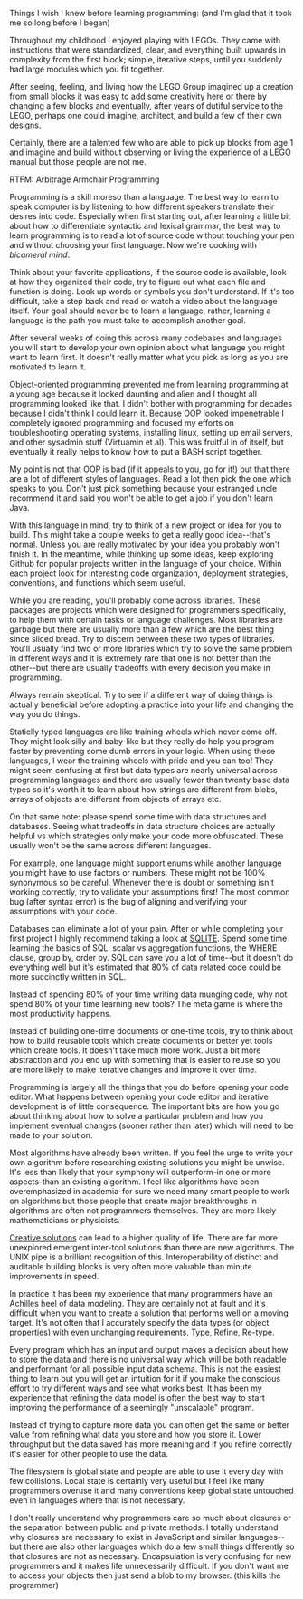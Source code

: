 Things I wish I knew before learning programming: (and I'm glad that it took me so long before I began)

Throughout my childhood I enjoyed playing with LEGOs. They came with instructions that were standardized, clear, and everything built upwards in complexity from the first block; simple, iterative steps, until you suddenly had large modules which you fit together.

After seeing, feeling, and living how the LEGO Group imagined up a creation from small blocks it was easy to add some creativity here or there by changing a few blocks and eventually, after years of dutiful service to the LEGO, perhaps one could imagine, architect, and build a few of their own designs. 

Certainly, there are a talented few who are able to pick up blocks from age 1 and imagine and build without observing or living the experience of a LEGO manual but those people are not me.

RTFM: Arbitrage Armchair Programming

Programming is a skill moreso than a language. The best way to learn to speak computer is by listening to how different speakers translate their desires into code. Especially when first starting out, after learning a little bit about how to differentiate syntactic and lexical grammar, the best way to learn programming is to read a lot of source code without touching your pen and without choosing your first language. Now we're cooking with *bicameral mind*.

Think about your favorite applications, if the source code is available, look at how they organized their code, try to figure out what each file and function is doing. Look up words or symbols you don't understand. If it's too difficult, take a step back and read or watch a video about the language itself. Your goal should never be to learn a language, rather, learning a language is the path you must take to accomplish another goal.

After several weeks of doing this across many codebases and languages you will start to develop your own opinion about what language you might want to learn first. It doesn't really matter what you pick as long as you are motivated to learn it. 

Object-oriented programming prevented me from learning programming at a young age because it looked daunting and alien and I thought all programming looked like that. I didn't bother with programming for decades because I didn't think I could learn it. Because OOP looked impenetrable I completely ignored programming and focused my efforts on troubleshooting operating systems, installing linux, setting up email servers, and other sysadmin stuff (Virtuamin et al). This was fruitful in of itself, but eventually it really helps to know how to put a BASH script together.

My point is not that OOP is bad (if it appeals to you, go for it!) but that there are a lot of different styles of languages. Read a lot then pick the one which speaks to you. Don't just pick something because your estranged uncle recommend it and said you won't be able to get a job if you don't learn Java. 

With this language in mind, try to think of a new project or idea for you to build. This might take a couple weeks to get a really good idea--that's normal. Unless you are really motivated by your idea you probably won't finish it. In the meantime, while thinking up some ideas, keep exploring Github for popular projects written in the language of your choice. Within each project look for interesting code organization, deployment strategies, conventions, and functions which seem useful.

While you are reading, you'll probably come across libraries. These packages are projects which were designed for programmers specifically, to help them with certain tasks or language challenges. Most libraries are garbage but there are usually more than a few which are the best thing since sliced bread. Try to discern between these two types of libraries. You'll usually find two or more libraries which try to solve the same problem in different ways and it is extremely rare that one is not better than the other--but there are usually tradeoffs with every decision you make in programming.

Always remain skeptical. Try to see if a different way of doing things is actually beneficial before adopting a practice into your life and changing the way you do things.

Staticlly typed languages are like training wheels which never come off. They might look silly and baby-like but they really do help you program faster by preventing some dumb errors in your logic. When using these languages, I wear the training wheels with pride and you can too! They might seem confusing at first but data types are nearly universal across programming languages and there are usually fewer than twenty base data types so it's worth it to learn about how strings are different from blobs, arrays of objects are different from objects of arrays etc.

On that same note: please spend some time with data structures and databases. Seeing what tradeoffs in data structure choices are actually helpful vs which strategies only make your code more obfuscated. These usually won't be the same across different languages. 

For example, one language might support enums while another language you might have to use factors or numbers. These might not be 100% synonymous so be careful. Whenever there is doubt or something isn't working correctly, try to validate your assumptions first! The most common bug (after syntax error) is the bug of aligning and verifying your assumptions with your code.

Databases can eliminate a lot of your pain. After or while completing your first project I highly recommend taking a look at [SQLITE](https://blog.wesleyac.com/posts/consider-sqlite). Spend some time learning the basics of SQL: scalar vs aggregation functions, the WHERE clause, group by, order by. SQL can save you a lot of time--but it doesn't do everything well but it's estimated that 80% of data related code could be more succinctly written in SQL.

Instead of spending 80% of your time writing data munging code, why not spend 80% of your time learning new tools? The meta game is where the most productivity happens. 

Instead of building one-time documents or one-time tools, try to think about how to build reusable tools which create documents or better yet tools which create tools. It doesn't take much more work. Just a bit more abstraction and you end up with something that is easier to reuse so you are more likely to make iterative changes and improve it over time.

Programming is largely all the things that you do before opening your code editor. What happens between opening your code editor and iterative development is of little consequence. The important bits are how you go about thinking about how to solve a particular problem and how you implement eventual changes (sooner rather than later) which will need to be made to your solution.

Most algorithms have already been written. If you feel the urge to write your own algorithm before researching existing solutions you might be unwise. It's less than likely that your symphony will outperform-in one or more aspects-than an existing algorithm. I feel like algorithms have been overemphasized in academia-for sure we need many smart people to work on algorithms but those people that create major breakthroughs in algorithms are often not programmers themselves. They are more likely mathematicians or physicists.

[Creative solutions](https://john-doe.neocities.org/#home) can lead to a higher quality of life. There are far more unexplored emergent inter-tool solutions than there are new algorithms. The UNIX pipe is a brilliant recognition of this. Interoperability of distinct and auditable building blocks is very often more valuable than minute improvements in speed.

In practice it has been my experience that many programmers have an Achilles heel of data modeling. They are certainly not at fault and it's difficult when you want to create a solution that performs well on a moving target. It's not often that I accurately specify the data types (or object properties) with even unchanging requirements. Type, Refine, Re-type. 

Every program which has an input and output makes a decision about how to store the data and there is no universal way which will be both readable and performant for all possible input data schema. This is not the easiest thing to learn but you will get an intuition for it if you make the conscious effort to try different ways and see what works best. It has been my experience that refining the data model is often the best way to start improving the performance of a seemingly "unscalable" program. 

Instead of trying to capture more data you can often get the same or better value from refining what data you store and how you store it. Lower throughput but the data saved has more meaning and if you refine correctly it's easier for other people to use the data.

The filesystem is global state and people are able to use it every day with few collisions. Local state is certainly very useful but I feel like many programmers overuse it and many conventions keep global state untouched even in languages where that is not necessary. 

I don't really understand why programmers care so much about closures or the separation between public and private methods. I totally understand why closures are necessary to exist in JavaScript and similar languages--but there are also other languages which do a few small things differently so that closures are not as necessary. Encapsulation is very confusing for new programmers and it makes life unnecessarily difficult. If you don't want me to access your objects then just send a blob to my browser. (this kills the programmer)

